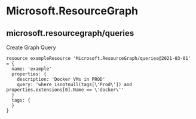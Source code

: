 # Microsoft.ResourceGraph

## microsoft.resourcegraph/queries

Create Graph Query
```bicep
resource exampleResource 'Microsoft.ResourceGraph/queries@2021-03-01' = {
  name: 'example'
  properties: {
    description: 'Docker VMs in PROD'
    query: 'where isnotnull(tags[\'Prod\']) and properties.extensions[0].Name == \'docker\''
  }
  tags: {
  }
}
```
